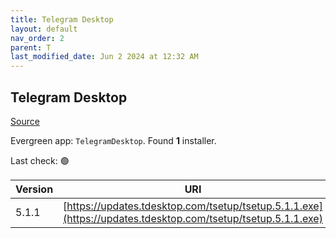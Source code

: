 ```yaml
---
title: Telegram Desktop
layout: default
nav_order: 2
parent: T
last_modified_date: Jun 2 2024 at 12:32 AM
---
```


## Telegram Desktop

[Source](https://desktop.telegram.org/)

Evergreen app: `TelegramDesktop`. Found **1** installer.

Last check: 🟢

| Version | URI                                                                                                          |
| ------- | ------------------------------------------------------------------------------------------------------------ |
| 5.1.1   | [https://updates.tdesktop.com/tsetup/tsetup.5.1.1.exe](https://updates.tdesktop.com/tsetup/tsetup.5.1.1.exe) |
